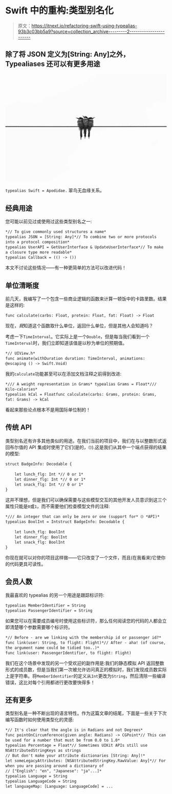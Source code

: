 # Swift 中的重构:类型别名化

> 原文：<https://itnext.io/refactoring-swift-using-typealias-93b3c03bb5a9?source=collection_archive---------2----------------------->

## 除了将 JSON 定义为[String: Any]之外，Typealiases 还可以有更多用途

![](img/3e7b00ef308212d1e2efb87206b3dfde.png)

`typealias Swift = Apodidae.` 翠鸟无血缘关系。

## 经典用途

您可能以前见过或使用过这些类型别名之一:

```
*// To give commonly used structures a name*
typealias JSON = [String: Any]*// To combine two or more protocols into a protocol composition*
typealias UserAPI = GetUserInterface & UpdateUserInterface*// To make a closure type more readable*
typealias Callback = (() -> ())
```

本文不讨论这些情况——有一种更简单的方法可以改进代码！

## 单位清晰度

前几天，我编写了一个包含一些商业逻辑的函数来计算一顿饭中的卡路里数。结果是这样的:

```
func calculate(carbs: Float, protein: Float, fat: Float) -> Float
```

现在，*我*知道这个函数取什么单位，返回什么单位，但是其他人会知道吗？

考虑一下`TimeInterval`。它实际上是一个`Double`，但是每当我们看到一个`TimeInterval`时，我们立即知道该值是以秒为单位的预期值。

```
*// UIView.h*
func animate(withDuration duration: TimeInterval, animations: @escaping () -> Swift.Void)
```

我的`calculate`功能甚至可以在添加文档注释之前得到改进:

```
*/// A weight representation in Grams* typealias Grams = Float*/// Kilo-calories*
typealias kCal = Floatfunc calculate(carbs: Grams, protein: Grams, fat: Grams) -> kCal
```

看起来那些论点根本不是用国际单位制的！

## 传统 API

类型别名还有许多其他类似的用途。在我们当前的项目中，我们在与以整数形式返回布尔值的 API 集成时使用了它们(是的，🙄).这是我们从其中一个端点获得的结果的模型:

```
struct BadgeInfo: Decodable {

    let lunch_flg: Int *// 0 or 1*
    let dinner_flg: Int *// 0 or 1*
    let snack_flg: Int *// 0 or 1*
}
```

这并不理想，但是我们可以确保需要与这些模型交互的其他开发人员意识到这三个属性只能是`0`或`1`，而不需要他们检查模型文件的注释:

```
*/// An integer that can only be zero or one (support for* 🙄 *API)*
typealias BoolInt = Intstruct BadgeInfo: Decodable {

    let lunch_flg: BoolInt
    let dinner_flg: BoolInt
    let snack_flg: BoolInt
}
```

你现在就可以对你的项目这样做——它只改变了一个文件，而且(在我看来)它使你的代码更具可读性。

## 会员人数

我最喜欢的 typealias 的另一个用途是跟踪标识符:

```
typealias MemberIdentifier = String
typealias PassengerIdentifier = String
```

如果您可以在需要成员编号时使用这些标识符，那么任何阅读您的代码的人都会立即清楚哪个参数需要哪个标识符。

```
*// Before - are we linking with the membership id or passenger id?*
func link(user: String, to flight: Flight)*// After - aha! (of course, the argument name could be tidied too..)*
func link(user: PassengerIdentifier, to flight: Flight)
```

我们在这个场景中发现的另一个受欢迎的副作用是:我们的静态模拟 API 返回整数形式的成员数，但是当我们第一次被允许访问真正的模拟时，我们发现成员数实际上是字符串。将`MemberIdentifier`的定义从`Int`更改为`String`，然后清除一些编译错误，这比对每个引用都进行更改要快得多！

## 还有更多

类型别名是一种不断出现的语言特性。作为这篇文章的结尾，下面是一些关于下次编写函数时如何使用类型化的灵感:

```
*// It's clear that the angle is in Radians and not Degrees*
func pointOnCircumference(given angle: Radians) -> CGPoint*// This can be used for a number that must be from 0.0 to 1.0*
typealias Percentage = Float*// Sometimes UIKit APIs still use NSAttributedStringKeys as strings
// But don't make your attribute dictionaries [String: Any]!*
let someLegacyAttributes: [NSAttributedStringKey.RawValue: Any]*// For when you are passing around a dictionary of 
// ["English": "en", "Japanese": "ja"...]*
typealias Language = String
typealias LanguageCode = String
let languageMap: [Language: LanguageCode] = ...
```